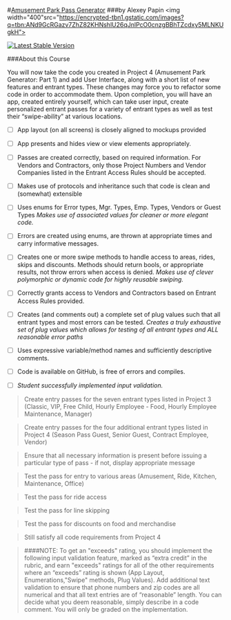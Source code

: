 #[Amusement Park Pass Generator](https://teamtreehouse.com/projects/amusement-park-pass-generator-part-2)
###by Alexey Papin
<img width="400"src="https://encrypted-tbn1.gstatic.com/images?q=tbn:ANd9GcRGazv7ZhZ82KHNshlU26qJnlPcO0cnzgBBhTZcdxy5MLNKUgkH">

[![Latest Stable Version](https://poser.pugx.org/edward/aaa/v/stable)](https://packagist.org/packages/edward/aaa)

###About this Course

You will now take the code you created in Project 4 (Amusement Park Generator: Part 1) and add User Interface, along with a short list of new features and entrant types. These changes may force you to refactor some code in order to accommodate them.
Upon completion, you will have an app, created entirely yourself, which can take user input, create personalized entrant passes for a variety of entrant types as well as test their “swipe-ability” at various locations.

- [ ] App layout (on all screens) is closely aligned to mockups provided
- [ ] App presents and hides view or view elements appropriately.
- [ ] Passes are created correctly, based on required information. For Vendors and Contractors, only those Project Numbers and Vendor Companies listed in the Entrant Access Rules should be accepted.
- [ ] Makes use of protocols and inheritance such that code is clean and (somewhat) extensible
- [ ] Uses enums for Error types, Mgr. Types, Emp. Types, Vendors or Guest Types
*Makes use of associated values for cleaner or more elegant code.*
- [ ] Errors are created using enums, are thrown at appropriate times and carry informative messages.
- [ ] Creates one or more swipe methods to handle access to areas, rides, skips and discounts. Methods should return bools, or appropriate results, not throw errors when access is denied.
*Makes use of clever polymorphic or dynamic code for highly reusable swiping.*
- [ ] Correctly grants access to Vendors and Contractors based on Entrant Access Rules provided.
- [ ] Creates (and comments out) a complete set of plug values such that all entrant types and most errors can be tested.
*Creates a truly exhaustive set of plug values which allows for testing of all entrant types and ALL reasonable error paths*
- [ ] Uses expressive variable/method names and sufficiently descriptive comments.
- [ ] Code is available on GitHub, is free of errors and compiles.
- [ ] *Student successfully implemented input validation.*
 

>Create entry passes for the seven entrant types listed in Project 3 (Classic, VIP, Free Child, Hourly Employee - Food, Hourly Employee Maintenance, Manager)

>Create entry passes for the four additional entrant types listed in Project 4 (Season Pass Guest, Senior Guest, Contract Employee, Vendor)

>Ensure that all necessary information is present before issuing a particular type of pass - if not, display appropriate message

>Test the pass for entry to various areas (Amusement, Ride, Kitchen, Maintenance, Office)

>Test the pass for ride access

>Test the pass for line skipping

>Test the pass for discounts on food and merchandise

>Still satisfy all code requirements from Project 4

>####NOTE: To get an "exceeds" rating, you should implement the following input validation feature, marked as “extra credit” in the rubric, and earn "exceeds" ratings for all of the other requirements where an “exceeds” rating is shown (App Layout, Enumerations,"Swipe" methods, Plug Values).
>Add additional text validation to ensure that phone numbers and zip codes are all numerical and that all text entries are of “reasonable” length. You can decide what you deem reasonable, simply describe in a code comment. You will only be graded on the implementation.
